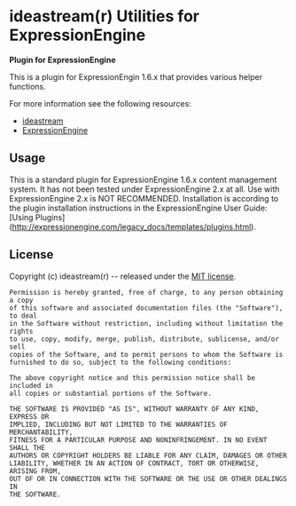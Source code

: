 # ideastream(r) Utilities for ExpressionEngine
**Plugin for ExpressionEngine**

This is a plugin for ExpressionEngin 1.6.x that provides various helper functions.

For more information see the following resources:

* [ideastream](http://www.ideastream.org/) 
* [ExpressionEngine](http://expressionengine.com/)

## Usage

This is a standard plugin for ExpressionEngine 1.6.x content management system.
It has not been tested under ExpressionEngine 2.x at all. Use with
ExpressionEngine 2.x is NOT RECOMMENDED. Installation is according to the
plugin installation instructions in the ExpressionEngine User Guide:
[Using Plugins] (http://expressionengine.com/legacy_docs/templates/plugins.html).

## License

Copyright (c) ideastream(r) -- released under the [MIT license](http://www.opensource.org/licenses/mit-license.php).

    Permission is hereby granted, free of charge, to any person obtaining a copy
    of this software and associated documentation files (the "Software"), to deal
    in the Software without restriction, including without limitation the rights
    to use, copy, modify, merge, publish, distribute, sublicense, and/or sell
    copies of the Software, and to permit persons to whom the Software is
    furnished to do so, subject to the following conditions:

    The above copyright notice and this permission notice shall be included in
    all copies or substantial portions of the Software.
    
    THE SOFTWARE IS PROVIDED "AS IS", WITHOUT WARRANTY OF ANY KIND, EXPRESS OR
    IMPLIED, INCLUDING BUT NOT LIMITED TO THE WARRANTIES OF MERCHANTABILITY,
    FITNESS FOR A PARTICULAR PURPOSE AND NONINFRINGEMENT. IN NO EVENT SHALL THE
    AUTHORS OR COPYRIGHT HOLDERS BE LIABLE FOR ANY CLAIM, DAMAGES OR OTHER
    LIABILITY, WHETHER IN AN ACTION OF CONTRACT, TORT OR OTHERWISE, ARISING FROM,
    OUT OF OR IN CONNECTION WITH THE SOFTWARE OR THE USE OR OTHER DEALINGS IN
    THE SOFTWARE.
